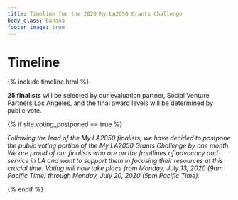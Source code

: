 ```yaml
---
title: Timeline for the 2020 My LA2050 Grants Challenge
body_class: banana
footer_image: true
---
```


<h1>
  Timeline
</h1>

<div class="standard-section timeline"><div markdown="1">

{% include timeline.html %}

**25 finalists** will be selected by our evaluation partner, Social Venture Partners Los Angeles, and the <span class="avoid-break">final award levels will be determined by public vote.</span>

{% if site.voting_postponed == true %}
<!-- See “TEMPORARY SHIM” below -->
<em style="color: inherit; font-weight: inherit">Following the lead of the My LA2050 finalists, we have decided to postpone the public voting portion of the My LA2050 Grants Challenge by one month. We are proud of our finalists who are on the frontlines of advocacy and service in LA and want to support them in focusing their resources at this crucial time. Voting will now take place from Monday, July 13, 2020 (9am Pacific Time) through Monday, July 20, 2020 (5pm Pacific Time).</em>

<style>
    /* TEMPORARY SHIM: Make two paragraphs (instead of one) look nice */
    main > .timeline dl + p {
        margin-top: 3em;
        margin-left: auto;
        margin-right: auto;
        max-width: 45em;
    }
    main > .timeline dl + p + p {
        margin-bottom: 1.25em;
        margin-left: auto;
        margin-right: auto;
        max-width: 45em;
    }

    @media (min-width: 40em) { /* @medium-size-screen */
        main > .timeline dl + p {
            margin-top: 7.5em;
        }
        main > .timeline dl + p + p {
            margin-bottom: 1.5em;
        }
    }
</style>
{% endif %}

</div></div>

